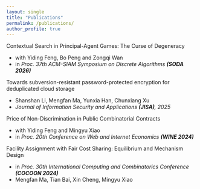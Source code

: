 ```yaml
---
layout: single
title: "Publications"
permalink: /publications/
author_profile: true
---
```

Contextual Search in Principal-Agent Games: The Curse of Degeneracy
  - with Yiding Feng, Bo Peng and Zongqi Wan
  - in *Proc. 37th ACM-SIAM Symposium on Discrete Algorithms **(SODA 2026)***

Towards subversion-resistant password-protected encryption for deduplicated cloud storage
  - Shanshan Li, Mengfan Ma, Yunxia Han, Chunxiang Xu
  - *Journal of Information Security and Applications **(JISA)**, 2025*

Price of Non-Discrimination in Public Combinatorial Contracts
  - with Yiding Feng and Mingyu Xiao
  - in *Proc. 20th Conference on Web and Internet Economics **(WINE 2024)***

Facility Assignment with Fair Cost Sharing: Equilibrium and Mechanism Design
  - in *Proc. 30th International Computing and Combinatorics Conference **(COCOON 2024)***
  - Mengfan Ma, Tian Bai, Xin Cheng, Mingyu Xiao


